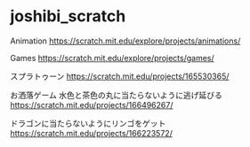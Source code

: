 # joshibi_scratch

Animation
https://scratch.mit.edu/explore/projects/animations/

Games
https://scratch.mit.edu/explore/projects/games/

スプラトゥーン
https://scratch.mit.edu/projects/165530365/

お洒落ゲーム
水色と茶色の丸に当たらないように逃げ延びる
https://scratch.mit.edu/projects/166496267/

ドラゴンに当たらないようにリンゴをゲット
https://scratch.mit.edu/projects/166223572/
